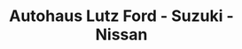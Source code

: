 ---
title: "Autohaus Lutz Ford - Suzuki - Nissan"
url: /fuerstenfeldbruck/autohaus-lutz-ford-suzuki-nissan/
shop: Autohaus
---